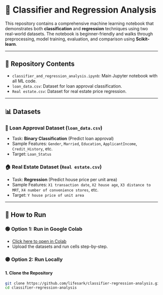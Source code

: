 # 🧠 Classifier and Regression Analysis

This repository contains a comprehensive machine learning notebook that demonstrates both **classification** and **regression** techniques using two real-world datasets. The notebook is beginner-friendly and walks through preprocessing, model training, evaluation, and comparison using **Scikit-learn**.

---

## 📁 Repository Contents

- `classifier_and_regression_analysis.ipynb`: Main Jupyter notebook with all ML code.
- `loan_data.csv`: Dataset for loan approval classification.
- `Real estate.csv`: Dataset for real estate price regression.

---

## 📊 Datasets

### 🏦 Loan Approval Dataset (`loan_data.csv`)
- Task: **Binary Classification** (Predict loan approval)
- Sample Features: `Gender`, `Married`, `Education`, `ApplicantIncome`, `Credit_History`, etc.
- Target: `Loan_Status`

### 🏠 Real Estate Dataset (`Real estate.csv`)
- Task: **Regression** (Predict house price per unit area)
- Sample Features: `X1 transaction date`, `X2 house age`, `X3 distance to MRT`, `X4 number of convenience stores`, etc.
- Target: `Y house price of unit area`

---

## 🚀 How to Run

### 🟢 Option 1: Run in Google Colab
- [Click here to open in Colab](https://colab.research.google.com/)
- Upload the datasets and run cells step-by-step.

### 🟣 Option 2: Run Locally

#### 1. Clone the Repository
```bash
git clone https://github.com/lifesark/classifier-regression-analysis.git
cd classifier-regression-analysis
